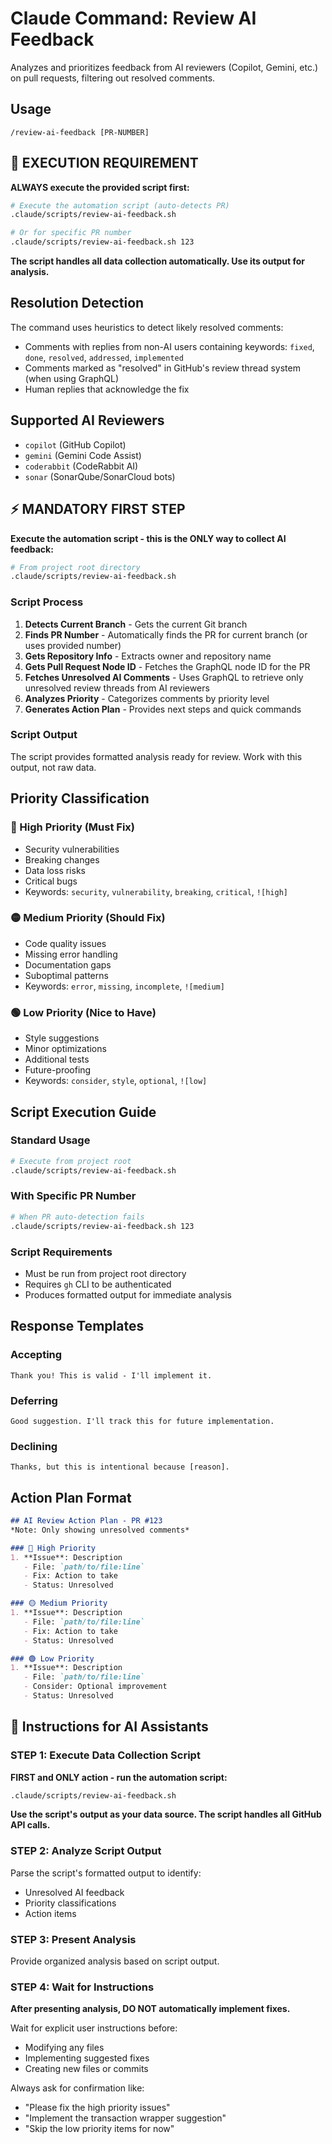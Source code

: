 # Claude Command: Review AI Feedback

Analyzes and prioritizes feedback from AI reviewers (Copilot, Gemini, etc.) on pull requests, filtering out resolved comments.

## Usage

```
/review-ai-feedback [PR-NUMBER]
```

## 🚨 EXECUTION REQUIREMENT

**ALWAYS execute the provided script first:**

```bash
# Execute the automation script (auto-detects PR)
.claude/scripts/review-ai-feedback.sh

# Or for specific PR number
.claude/scripts/review-ai-feedback.sh 123
```

**The script handles all data collection automatically. Use its output for analysis.**

## Resolution Detection
The command uses heuristics to detect likely resolved comments:
- Comments with replies from non-AI users containing keywords: `fixed`, `done`, `resolved`, `addressed`, `implemented`
- Comments marked as "resolved" in GitHub's review thread system (when using GraphQL)
- Human replies that acknowledge the fix

## Supported AI Reviewers
- `copilot` (GitHub Copilot)
- `gemini` (Gemini Code Assist)
- `coderabbit` (CodeRabbit AI)
- `sonar` (SonarQube/SonarCloud bots)

## ⚡ MANDATORY FIRST STEP

**Execute the automation script - this is the ONLY way to collect AI feedback:**

```bash
# From project root directory
.claude/scripts/review-ai-feedback.sh
```

### Script Process
1. **Detects Current Branch** - Gets the current Git branch
2. **Finds PR Number** - Automatically finds the PR for current branch (or uses provided number)
3. **Gets Repository Info** - Extracts owner and repository name
4. **Gets Pull Request Node ID** - Fetches the GraphQL node ID for the PR
5. **Fetches Unresolved AI Comments** - Uses GraphQL to retrieve only unresolved review threads from AI reviewers
6. **Analyzes Priority** - Categorizes comments by priority level
7. **Generates Action Plan** - Provides next steps and quick commands

### Script Output
The script provides formatted analysis ready for review. Work with this output, not raw data.

## Priority Classification

### 🔴 High Priority (Must Fix)
- Security vulnerabilities
- Breaking changes
- Data loss risks
- Critical bugs
- Keywords: `security`, `vulnerability`, `breaking`, `critical`, `![high]`

### 🟡 Medium Priority (Should Fix)
- Code quality issues
- Missing error handling
- Documentation gaps
- Suboptimal patterns
- Keywords: `error`, `missing`, `incomplete`, `![medium]`

### 🟢 Low Priority (Nice to Have)
- Style suggestions
- Minor optimizations
- Additional tests
- Future-proofing
- Keywords: `consider`, `style`, `optional`, `![low]`


## Script Execution Guide

### Standard Usage
```bash
# Execute from project root
.claude/scripts/review-ai-feedback.sh
```

### With Specific PR Number
```bash
# When PR auto-detection fails
.claude/scripts/review-ai-feedback.sh 123
```

### Script Requirements
- Must be run from project root directory
- Requires `gh` CLI to be authenticated
- Produces formatted output for immediate analysis

## Response Templates

### Accepting
```
Thank you! This is valid - I'll implement it.
```

### Deferring
```
Good suggestion. I'll track this for future implementation.
```

### Declining
```
Thanks, but this is intentional because [reason].
```

## Action Plan Format

```markdown
## AI Review Action Plan - PR #123
*Note: Only showing unresolved comments*

### 🔴 High Priority
1. **Issue**: Description
   - File: `path/to/file:line`
   - Fix: Action to take
   - Status: Unresolved

### 🟡 Medium Priority  
1. **Issue**: Description
   - File: `path/to/file:line`
   - Fix: Action to take
   - Status: Unresolved

### 🟢 Low Priority
1. **Issue**: Description
   - File: `path/to/file:line`
   - Consider: Optional improvement
   - Status: Unresolved
```

## 🤖 Instructions for AI Assistants

### STEP 1: Execute Data Collection Script
**FIRST and ONLY action - run the automation script:**

```bash
.claude/scripts/review-ai-feedback.sh
```

**Use the script's output as your data source. The script handles all GitHub API calls.**

### STEP 2: Analyze Script Output
Parse the script's formatted output to identify:
- Unresolved AI feedback
- Priority classifications  
- Action items

### STEP 3: Present Analysis
Provide organized analysis based on script output.

### STEP 4: Wait for Instructions
**After presenting analysis, DO NOT automatically implement fixes.**

Wait for explicit user instructions before:
- Modifying any files
- Implementing suggested fixes
- Creating new files or commits

Always ask for confirmation like:
- "Please fix the high priority issues"
- "Implement the transaction wrapper suggestion"
- "Skip the low priority items for now"